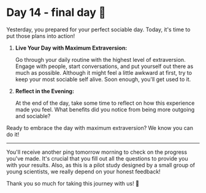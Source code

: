 # Day 14 - final day 💚

Yesterday, you prepared for your perfect sociable day. Today, it's time to put those plans into action!

1. **Live Your Day with Maximum Extraversion:**
    
    Go through your daily routine with the highest level of extraversion. Engage with people, start conversations, and put yourself out there as much as possible. Although it might feel a little awkward at first, try to keep your most sociable self alive. Soon enough, you'll get used to it.
    
2. **Reflect in the Evening:**
    
    At the end of the day, take some time to reflect on how this experience made you feel. What benefits did you notice from being more outgoing and sociable?
    

Ready to embrace the day with maximum extraversion? We know you can do it!

---

You'll receive another ping tomorrow morning to check on the progress you've made. It's crucial that you fill out all the questions to provide you with your results. Also, as this is a pilot study designed by a small group of young scientists, we really depend on your honest feedback!

Thank you so much for taking this journey with us! 🫶